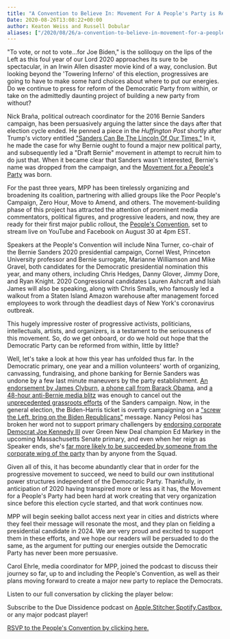```yaml
---
title: "A Convention to Believe In: Movement For A People's Party is Ready to Make History"
Date: 2020-08-26T13:08:22+00:00
author: Keaton Weiss and Russell Dobular
aliases: ["/2020/08/26/a-convention-to-believe-in-movement-for-a-peoples-party-is-ready-to-make-history"]
---
```


"To vote, or not to vote...for Joe Biden," is the soliloquy on the lips of the Left as this foul year of our Lord 2020 approaches its sure to be spectacular, in an Irwin Allen disaster movie kind of a way, conclusion. But looking beyond the 'Towering Inferno' of this election, progressives are going to have to make some hard choices about where to put our energies. Do we continue to press for reform of the Democratic Party from within, or take on the admittedly daunting project of building a new party from without?

Nick Braña, political outreach coordinator for the 2016 Bernie Sanders campaign, has been persuasively arguing the latter since the days after that election cycle ended. He penned a piece in the *Huffington Post* shortly after Trump's victory entitled ["Sanders Can Be The Lincoln Of Our Times."](https://www.huffpost.com/entry/bernie-campaign-staffer-sanders-can-be-the-lincoln_b_583205b0e4b08c963e344124) In it, he made the case for why Bernie ought to found a major new political party, and subsequently led a "Draft Bernie" movement in attempt to recruit him to do just that. When it became clear that Sanders wasn't interested, Bernie's name was dropped from the campaign, and the [Movement for a People's Party](https://peoplesparty.org/) was born.

For the past three years, MPP has been tirelessly organizing and broadening its coalition, partnering with allied groups like the Poor People's Campaign, Zero Hour, Move to Amend, and others. The movement-building phase of this project has attracted the attention of prominent media commentators, political figures, and progressive leaders, and now, they are ready for their first major public rollout, the [People's Convention](https://peoplesconvention.org/), set to stream live on YouTube and Facebook on August 30 at 4pm EST.

Speakers at the People's Convention will include Nina Turner, co-chair of the Bernie Sanders 2020 presidential campaign, Cornel West, Princeton University professor and Bernie surrogate, Marianne Williamson and Mike Gravel, both candidates for the Democratic presidential nomination this year, and many others, including Chris Hedges, Danny Glover, Jimmy Dore, and Ryan Knight. 2020 Congressional candidates Lauren Ashcraft and Isiah James will also be speaking, along with Chris Smalls, who famously led a walkout from a Staten Island Amazon warehouse after management forced employees to work through the deadliest days of New York's coronavirus outbreak. 

This hugely impressive roster of progressive activists, politicians, intellectuals, artists, and organizers, is a testament to the seriousness of this movement. So, do we get onboard, or do we hold out hope that the Democratic Party can be reformed from within, little by little?

Well, let's take a look at how this year has unfolded thus far. In the Democratic primary, one year and a million volunteers' worth of organizing, canvassing, fundraising, and phone banking for Bernie Sanders was undone by a few last minute maneuvers by the party establishment. [An endorsement by James Clyburn](https://www.washingtonpost.com/lifestyle/style/jim-clyburn-changed-everything-for-joe-bidens-campaign-hes-been-a-political-force-for-a-long-time/2020/03/30/7d054e98-6d33-11ea-aa80-c2470c6b2034_story.html), [a phone call from Barack Obama](https://www.nbcnews.com/politics/2020-election/looking-obama-s-hidden-hand-candidate-coalescing-around-biden-n1147471), and [a 48-hour anti-Bernie media blitz](https://inthesetimes.com/article/cnn-bernie-sanders-joe-biden-media-spin-candidates-negative-mentions) was enough to cancel out the [unprecedented grassroots efforts](https://www.commondreams.org/news/2019/02/25/bernie-sanders-says-1000000-people-have-signed-campaign-volunteers) of the Sanders campaign. Now, in the general election, the Biden-Harris ticket is overtly campaigning on a ["screw the Left, bring on the Biden Republicans"](https://www.cnbc.com/2020/08/21/this-will-be-the-year-of-the-biden-republican-rahm-emanuel-says.html) message. Nancy Pelosi has broken her word not to support primary challengers by [endorsing corporate Democrat Joe Kennedy III](https://www.politico.com/news/2020/08/23/pelosi-defends-joe-kennedy-endorsement-400307) over Green New Deal champion Ed Markey in the upcoming Massachusetts Senate primary, and even when her reign as Speaker ends, she's [far more likely to be succeeded by someone from the corporate wing of the party](https://thehill.com/homenews/house/437943-speaker-in-waiting-rapid-rise-of-hakeem-jeffries-fuels-talk) than by anyone from the Squad.

Given all of this, it has become abundantly clear that in order for the progressive movement to succeed, we need to build our own institutional power structures independent of the Democratic Party. Thankfully, in anticipation of 2020 having transpired more or less as it has, the Movement for a People's Party had been hard at work creating that very organization since before this election cycle started, and that work continues now. 

MPP will begin seeking ballot access next year in cities and districts where they feel their message will resonate the most, and they plan on fielding a presidential candidate in 2024. We are very proud and excited to support them in these efforts, and we hope our readers will be persuaded to do the same, as the argument for putting our energies outside the Democratic Party has never been more persuasive. 

Carol Ehrle, media coordinator for MPP, joined the podcast to discuss their journey so far, up to and including the People's Convention, as well as their plans moving forward to create a major new party to replace the Democrats.  
 
Listen to our full conversation by clicking the player below:

Subscribe to the Due Dissidence podcast on [Apple,](https://podcasts.apple.com/us/podcast/due-dissidence/id1457244081)[Stitcher](https://www.stitcher.com/podcast/due-dissidence)[,](https://podcasts.apple.com/us/podcast/due-dissidence/id1457244081)[Spotify](https://open.spotify.com/show/3jDky0r8Cg0vlYuORwWhaE)[,](https://podcasts.apple.com/us/podcast/due-dissidence/id1457244081)[Castbox](https://castbox.fm/channel/Due-Dissidence%7D-id2086184?country=us)[,](https://podcasts.apple.com/us/podcast/due-dissidence/id1457244081) or any major podcast player!

[RSVP to the People's Convention by clicking here.](https://peoplesconvention.org/#jump-here)
